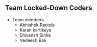 ## Team Locked-Down Coders

   * Team members
      * Abhishek Rautela
      * Karan kartikeya
      * Shivansh Sinha
      * Vedeesh Bali
